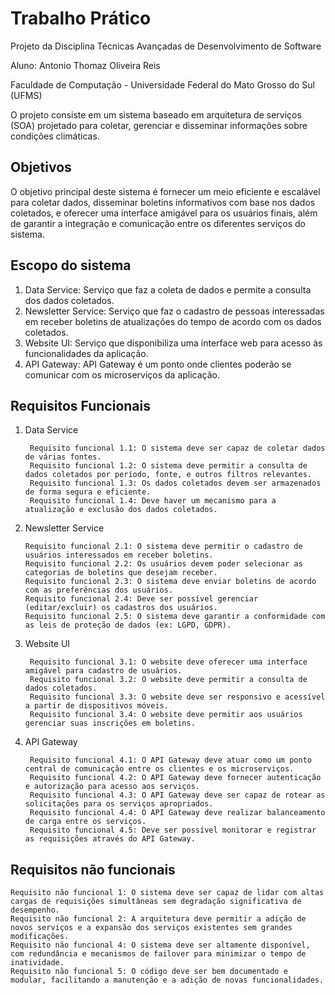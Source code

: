 # Trabalho Prático
Projeto da Disciplina Técnicas Avançadas de Desenvolvimento de Software

Aluno: Antonio Thomaz Oliveira Reis

Faculdade de Computação - Universidade Federal do Mato Grosso do Sul (UFMS)

O projeto consiste em um sistema baseado em arquitetura de serviços (SOA) projetado para coletar, gerenciar e disseminar informações sobre condições climáticas.

## Objetivos
O objetivo principal deste sistema é fornecer um meio eficiente e escalável para coletar dados, disseminar boletins informativos com base nos dados coletados, e oferecer uma interface amigável para os usuários finais, além de garantir a integração e comunicação entre os diferentes serviços do sistema.

## Escopo do sistema
1. Data Service: Serviço que faz a coleta de dados e permite a consulta dos dados coletados.
2. Newsletter Service: Serviço que faz o cadastro de pessoas interessadas em receber boletins de atualizações do tempo de acordo com os dados coletados.
3. Website UI: Serviço que disponibiliza uma interface web para acesso às funcionalidades da aplicação.
4. API Gateway: API Gateway é um ponto onde clientes poderão se comunicar com os microserviços da aplicação.

## Requisitos Funcionais

1. Data Service

        Requisito funcional 1.1: O sistema deve ser capaz de coletar dados de várias fontes.
        Requisito funcional 1.2: O sistema deve permitir a consulta de dados coletados por período, fonte, e outros filtros relevantes.
        Requisito funcional 1.3: Os dados coletados devem ser armazenados de forma segura e eficiente.
        Requisito funcional 1.4: Deve haver um mecanismo para a atualização e exclusão dos dados coletados.

2. Newsletter Service

       Requisito funcional 2.1: O sistema deve permitir o cadastro de usuários interessados em receber boletins.
       Requisito funcional 2.2: Os usuários devem poder selecionar as categorias de boletins que desejam receber.
       Requisito funcional 2.3: O sistema deve enviar boletins de acordo com as preferências dos usuários.
       Requisito funcional 2.4: Deve ser possível gerenciar (editar/excluir) os cadastros dos usuários.
       Requisito funcional 2.5: O sistema deve garantir a conformidade com as leis de proteção de dados (ex: LGPD, GDPR).

3. Website UI

        Requisito funcional 3.1: O website deve oferecer uma interface amigável para cadastro de usuários.
        Requisito funcional 3.2: O website deve permitir a consulta de dados coletados.
        Requisito funcional 3.3: O website deve ser responsivo e acessível a partir de dispositivos móveis.
        Requisito funcional 3.4: O website deve permitir aos usuários gerenciar suas inscrições em boletins.

4. API Gateway

        Requisito funcional 4.1: O API Gateway deve atuar como um ponto central de comunicação entre os clientes e os microserviços.
        Requisito funcional 4.2: O API Gateway deve fornecer autenticação e autorização para acesso aos serviços.
        Requisito funcional 4.3: O API Gateway deve ser capaz de rotear as solicitações para os serviços apropriados.
        Requisito funcional 4.4: O API Gateway deve realizar balanceamento de carga entre os serviços.
        Requisito funcional 4.5: Deve ser possível monitorar e registrar as requisições através do API Gateway.

## Requisitos não funcionais

    Requisito não funcional 1: O sistema deve ser capaz de lidar com altas cargas de requisições simultâneas sem degradação significativa de desempenho.
    Requisito não funcional 2: A arquitetura deve permitir a adição de novos serviços e a expansão dos serviços existentes sem grandes modificações.
    Requisito não funcional 4: O sistema deve ser altamente disponível, com redundância e mecanismos de failover para minimizar o tempo de inatividade.
    Requisito não funcional 5: O código deve ser bem documentado e modular, facilitando a manutenção e a adição de novas funcionalidades.
